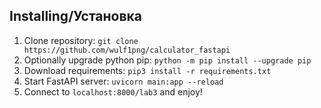 ## Installing/Установка
1. Clone repository: `git clone https://github.com/wulf1png/calculator_fastapi`
2. Optionally upgrade python pip: `python -m pip install --upgrade pip`
3. Download requirements: `pip3 install -r requirements.txt`
4. Start FastAPI server: `uvicorn main:app --reload`
5. Connect to `localhost:8000/lab3` and enjoy!
   
